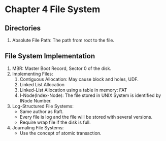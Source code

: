 # Chapter 4 File System

## Directories
1. Absolute File Path: The path from root to the file.

## File System Implementation
1. MBR: Master Boot Record, Sector 0 of the disk.
2. Implementing Files:
   1. Contiguous Allocation: May cause block and holes, UDF.
   2. Linked List Allocation
   3. Linked-List Allocation using a table in memory: FAT
   4. I-Node(Index-Node): The file stored in UNIX System is identified by INode Number.
3. Log-Structured File Systems:
   - Same author as Raft.
   - Every file is log and the file will be stored with several versions.
   - Require wrap file if the disk is full.
4. Journaling File Systems:
   - Use the concept of atomic transaction.